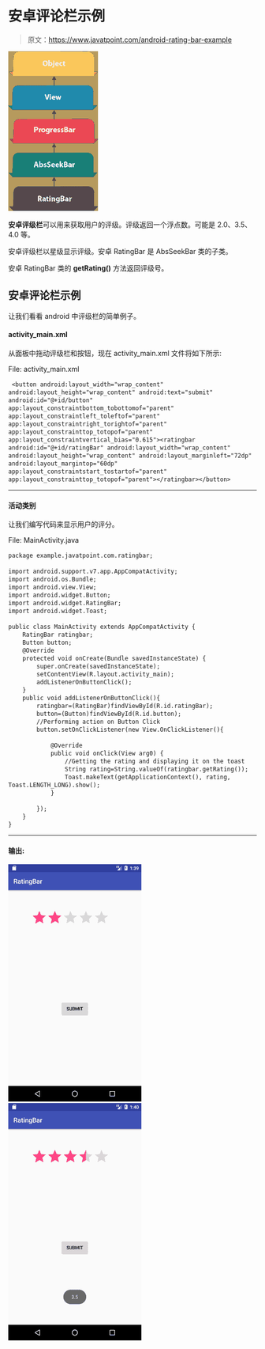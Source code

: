 # 安卓评论栏示例

> 原文：<https://www.javatpoint.com/android-rating-bar-example>

![android rating bar](img/85961770ba7bc66dc9a9ba051eea0c3b.png)

**安卓评级栏**可以用来获取用户的评级。评级返回一个浮点数。可能是 2.0、3.5、4.0 等。

安卓评级栏以星级显示评级。安卓 RatingBar 是 AbsSeekBar 类的子类。

安卓 RatingBar 类的 **getRating()** 方法返回评级号。

## 安卓评论栏示例

让我们看看 android 中评级栏的简单例子。

#### activity_main.xml

从面板中拖动评级栏和按钮，现在 activity_main.xml 文件将如下所示:

File: activity_main.xml

```
 <button android:layout_width="wrap_content" android:layout_height="wrap_content" android:text="submit" android:id="@+id/button" app:layout_constraintbottom_tobottomof="parent" app:layout_constraintleft_toleftof="parent" app:layout_constraintright_torightof="parent" app:layout_constrainttop_totopof="parent" app:layout_constraintvertical_bias="0.615"><ratingbar android:id="@+id/ratingBar" android:layout_width="wrap_content" android:layout_height="wrap_content" android:layout_marginleft="72dp" android:layout_margintop="60dp" app:layout_constraintstart_tostartof="parent" app:layout_constrainttop_totopof="parent"></ratingbar></button> 
```

* * *

#### 活动类别

让我们编写代码来显示用户的评分。

File: MainActivity.java

```
package example.javatpoint.com.ratingbar;

import android.support.v7.app.AppCompatActivity;
import android.os.Bundle;
import android.view.View;
import android.widget.Button;
import android.widget.RatingBar;
import android.widget.Toast;

public class MainActivity extends AppCompatActivity {
    RatingBar ratingbar;
    Button button;
    @Override
    protected void onCreate(Bundle savedInstanceState) {
        super.onCreate(savedInstanceState);
        setContentView(R.layout.activity_main);
        addListenerOnButtonClick();
    }
    public void addListenerOnButtonClick(){
        ratingbar=(RatingBar)findViewById(R.id.ratingBar);
        button=(Button)findViewById(R.id.button);
        //Performing action on Button Click
        button.setOnClickListener(new View.OnClickListener(){

            @Override
            public void onClick(View arg0) {
                //Getting the rating and displaying it on the toast
                String rating=String.valueOf(ratingbar.getRating());
                Toast.makeText(getApplicationContext(), rating, Toast.LENGTH_LONG).show();
            }

        });
    }
}

```

* * *

#### 输出:

![android rating bar example output 1](img/cf7cf62bf6bce03cff4ec8559291943b.png) ![android rating bar example output 2](img/5952579e2d42a86f12326dfd920deaf6.png)
